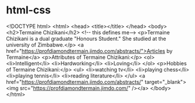 # html-css
 &lt;!DOCTYPE html> &lt;html> &lt;head>   &lt;title>&lt;/title> &lt;/head> &lt;body> &lt;h2>Termaine Chizikani&lt;/h2>   &lt;!-- this defines me-->   &lt;p>Termaine Chizikani is a dual graduate "Honours Student." She studied at the university of Zimbabwe.&lt;/p>   &lt;a href="https://profdiamondtermain.jimdo.com/abstracts/">Articles by Termaine&lt;/a>   &lt;p>Attributes of Termaine Chizikani:&lt;/p>   &lt;ol>     &lt;li>Intelligent&lt;/li>     &lt;li>Hardworking&lt;/li>     &lt;li>Loving&lt;/li>   &lt;/ol>   &lt;p>Hobbies of Termaine Chizikani:&lt;/p>   &lt;ul>     &lt;li>watching tv&lt;/li>     &lt;li>playing chess&lt;/li>     &lt;li>playing tennis&lt;/li>     &lt;li>reading literature&lt;/li>   &lt;/ul>    &lt;a href="https://profdiamondtermain.jimdo.com/abstracts/" target="_blank">     &lt;img src="https://profdiamondtermain.jimdo.com/" />&lt;/a>    &lt;/body>  &lt;/html>

